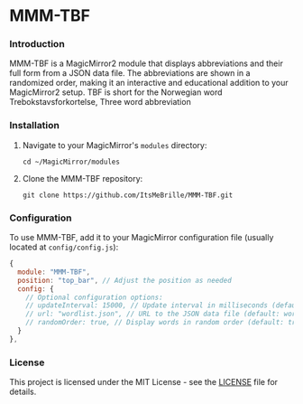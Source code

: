 # MMM-TBF

### Introduction

MMM-TBF is a MagicMirror2 module that displays abbreviations and their full form from a JSON data file. The abbreviations are shown in a randomized order, making it an interactive and educational addition to your MagicMirror2 setup. TBF is short for the Norwegian word Trebokstavsforkortelse, Three word abbreviation

### Installation

1. Navigate to your MagicMirror's `modules` directory:

   ```shell
   cd ~/MagicMirror/modules
   ```

2. Clone the MMM-TBF repository:

   ```shell
   git clone https://github.com/ItsMeBrille/MMM-TBF.git
   ```

### Configuration

To use MMM-TBF, add it to your MagicMirror configuration file (usually located at `config/config.js`):

```javascript
{
  module: "MMM-TBF",
  position: "top_bar", // Adjust the position as needed
  config: {
    // Optional configuration options:
    // updateInterval: 15000, // Update interval in milliseconds (default: 15 seconds)
    // url: "wordlist.json", // URL to the JSON data file (default: wordlist.json)
    // randomOrder: true, // Display words in random order (default: true)
  }
},
```

### License

This project is licensed under the MIT License - see the [LICENSE](LICENSE) file for details.